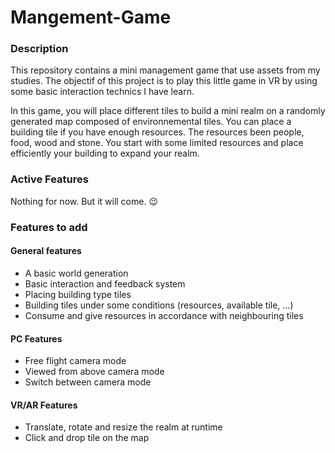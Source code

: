 # Mangement-Game

### Description

This repository contains a mini management game that use assets from my studies. The objectif of this project is to play this little game in VR by using some basic interaction technics I have learn.

In this game, you will place different tiles to build a mini realm on a randomly generated map composed of environnemental tiles. You can place a building tile if you have enough resources. The resources been people, food, wood and stone. You start with some limited resources and place efficiently your building to expand your realm.

### Active Features

Nothing for now. But it will come. 😉

### Features to add

#### General features

- A basic world generation
- Basic interaction and feedback system
- Placing building type tiles
- Building tiles under some conditions (resources, available tile, ...)
- Consume and give resources in accordance with neighbouring tiles

#### PC Features

- Free flight camera mode
- Viewed from above camera mode
- Switch between camera mode

#### VR/AR Features

- Translate, rotate and resize the realm at runtime
- Click and drop tile on the map